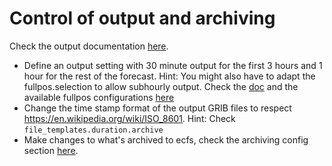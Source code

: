 # Control of output and archiving

Check the output documentation [here](https://destination-earth-digital-twins.github.io/deode-workflow-docs/misc_section_in_doc_page.html#configure-selection-of-timings-in-output-settings).

 * Define an output setting with 30 minute output for the first 3 hours and 1 hour for the rest of the forecast. Hint: You might also have to adapt the fullpos.selection to allow subhourly output. Check the [doc](https://destination-earth-digital-twins.github.io/deode-workflow-docs/misc_section_in_doc_page.html#the-fullpos-config-files) and the available fullpos configurations [here](https://github.com/destination-earth-digital-twins/Deode-Workflow/tree/develop/deode/namelist_generation_input/CY48t3/fullpos)
 * Change the time stamp format of the output GRIB files to respect https://en.wikipedia.org/wiki/ISO_8601. Hint: Check `file_templates.duration.archive`
 * Make changes to what's archived to ecfs, check the archiving config section [here](https://destination-earth-digital-twins.github.io/deode-workflow-docs/misc_section_in_doc_page.html#archiving_settings).

